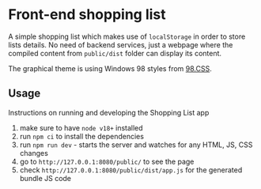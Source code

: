 # Front-end shopping list

A simple shopping list which makes use of `localStorage` in order to store lists details. No need of backend services, just a webpage where the compiled content from `public/dist` folder can display its content.

The graphical theme is using Windows 98 styles from [98.CSS](https://jdan.github.io/98.css).

## Usage

Instructions on running and developing the Shopping List app

1. make sure to have `node v18+` installed
2. run `npm ci` to install the dependencies
3. run `npm run dev` - starts the server and watches for any HTML, JS, CSS changes
4. go to `http://127.0.0.1:8080/public/` to see the page
5. check `http://127.0.0.1:8080/public/dist/app.js` for the generated bundle JS code
